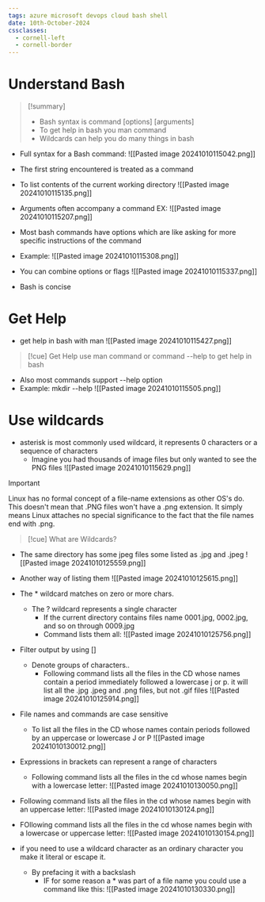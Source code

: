 ```yaml
---
tags: azure microsoft devops cloud bash shell
date: 10th-October-2024
cssclasses:
  - cornell-left
  - cornell-border
---
```


# Understand Bash
>[!summary] 
>- Bash syntax is command [options] [arguments]
>- To get help in bash you man command
>- Wildcards can help you do many things in bash


- Full syntax for a Bash command:
![[Pasted image 20241010115042.png]]

- The first string encountered is treated as a command
- To list contents of the current working directory
![[Pasted image 20241010115135.png]]

- Arguments often accompany a command EX:
![[Pasted image 20241010115207.png]]

- Most bash commands have options which are like asking for more specific instructions of the command
- Example:
![[Pasted image 20241010115308.png]]

- You can combine options or flags
![[Pasted image 20241010115337.png]]

- Bash is concise

# Get Help

- get help in bash with man
![[Pasted image 20241010115427.png]]

>[!cue] Get Help
>use man command
>or command --help 
>to get help in bash
- Also most commands support --help option
- Example: mkdir --help
![[Pasted image 20241010115505.png]]

# Use wildcards

- asterisk is most commonly used wildcard, it represents 0 characters or a sequence of characters
	- Imagine you had thousands of image files but only wanted to see the PNG files
![[Pasted image 20241010115629.png]]

> [!important]
> Linux has no formal concept of a file-name extensions as other OS's do.  This doesn't mean that .PNG files won't have a .png extension.  It simply means Linux attaches no special significance to the fact that the file names end with .png.

>[!cue] What are
>Wildcards?
- The same directory has some jpeg files some listed as .jpg and .jpeg
![[Pasted image 20241010125559.png]]

- Another way of listing them
![[Pasted image 20241010125615.png]]

- The * wildcard matches on zero or more chars.
	- The ? wildcard represents a single character
		- If the current directory contains files name 0001.jpg, 0002.jpg, and so on through 0009.jpg
		- Command lists them all:
![[Pasted image 20241010125756.png]]

- Filter output by using []
	- Denote groups of characters..
		- Following command lists all the files in the CD whose names contain a period immediately followed a lowercase j or p. it will list all the .jpg .jpeg and .png files, but not .gif files
![[Pasted image 20241010125914.png]]

- File names and commands are case sensitive
	- To list all the files in the CD whose names contain periods followed by an uppercase or lowercase J or P
![[Pasted image 20241010130012.png]]

- Expressions in brackets can represent a range of characters
	- Following command lists all the files in the cd whose names begin with a lowercase letter:
![[Pasted image 20241010130050.png]]

- Following command lists all the files in the cd whose names begin with an uppercase letter:
![[Pasted image 20241010130124.png]]

- FOllowing command lists all the files in the cd whose names begin with a lowercase or uppercase letter:
![[Pasted image 20241010130154.png]]

- if you need to use a wildcard character as an ordinary character you make it literal or escape it.
	- By prefacing it with a backslash
		- IF for some reason a * was part of a file name you could use a command like this:
![[Pasted image 20241010130330.png]]